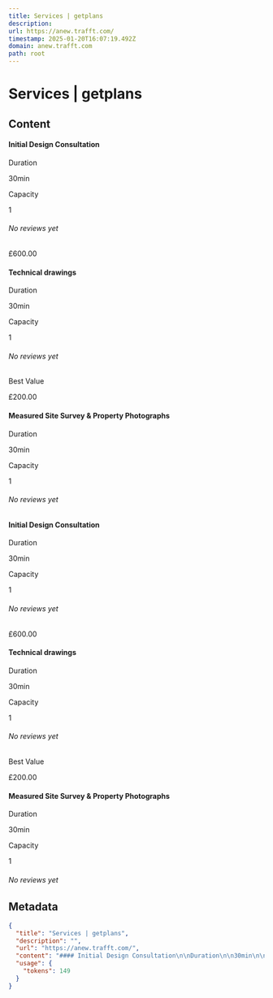 ```yaml
---
title: Services | getplans
description: 
url: https://anew.trafft.com/
timestamp: 2025-01-20T16:07:19.492Z
domain: anew.trafft.com
path: root
---
```


# Services | getplans



## Content

#### Initial Design Consultation

Duration

30min

Capacity

1

###### No reviews yet

£600.00

#### Technical drawings

Duration

30min

Capacity

1

###### No reviews yet

Best Value

£200.00

#### Measured Site Survey & Property Photographs

Duration

30min

Capacity

1

###### No reviews yet

#### Initial Design Consultation

Duration

30min

Capacity

1

###### No reviews yet

£600.00

#### Technical drawings

Duration

30min

Capacity

1

###### No reviews yet

Best Value

£200.00

#### Measured Site Survey & Property Photographs

Duration

30min

Capacity

1

###### No reviews yet

## Metadata

```json
{
  "title": "Services | getplans",
  "description": "",
  "url": "https://anew.trafft.com/",
  "content": "#### Initial Design Consultation\n\nDuration\n\n30min\n\nCapacity\n\n1\n\n###### No reviews yet\n\n£600.00\n\n#### Technical drawings\n\nDuration\n\n30min\n\nCapacity\n\n1\n\n###### No reviews yet\n\nBest Value\n\n£200.00\n\n#### Measured Site Survey & Property Photographs\n\nDuration\n\n30min\n\nCapacity\n\n1\n\n###### No reviews yet\n\n#### Initial Design Consultation\n\nDuration\n\n30min\n\nCapacity\n\n1\n\n###### No reviews yet\n\n£600.00\n\n#### Technical drawings\n\nDuration\n\n30min\n\nCapacity\n\n1\n\n###### No reviews yet\n\nBest Value\n\n£200.00\n\n#### Measured Site Survey & Property Photographs\n\nDuration\n\n30min\n\nCapacity\n\n1\n\n###### No reviews yet",
  "usage": {
    "tokens": 149
  }
}
```
